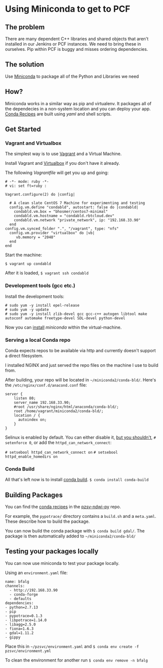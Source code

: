 # Using Miniconda to get to PCF

## The problem

There are many dependent C++ libraries and shared objects that aren't installed
in our Jenkins or PCF instances. We need to bring these in ourselves. Pip within PCF
is buggy and misses ordering dependencies.

## The solution

Use [Miniconda](https://conda.io/miniconda.html) to package all of the Python and Libraries we need

## How?

Miniconda works in a similar way as pip and virtualenv. It packages all of the dependecies in a
non-system location and you can deploy your app. [Conda Recipes](https://github.com/conda/conda-recipes) are built using _yaml_ and shell scripts.

## Get Started

### Vagrant and Virtualbox

The simplest way is to use [Vagrant](https://www.vagrantup.com/) and a Virtual Machine.

Install Vagrant and [Virtualbox](https://www.virtualbox.org/) if you don't have it already.

The following _Vagrantfile_ will get you up and going:

```
# -*- mode: ruby -*-
# vi: set ft=ruby :

Vagrant.configure(2) do |config|

  # A clean slate CentOS 7 Machine for experimenting and testing
  config.vm.define "condabld", autostart: false do |condabld|
    condabld.vm.box = "bhosmer/centos7-minimal"
    condabld.vm.hostname = "condabld.rbtcloud.dev"
    condabld.vm.network "private_network", ip: "192.168.33.90"
  end
config.vm.synced_folder ".", "/vagrant", type: "nfs"
  config.vm.provider "virtualbox" do |vb|
     vb.memory = "2048"
  end
end
```

Start the machine:

`$ vagrant up condabld`

After it is loaded, `$ vagrant ssh condabld`

### Development tools (gcc etc.)

Install the development tools:
```
# sudo yum -y install epel-release
# sudo yum -y update
# sudo yum -y install zlib-devel gcc gcc-c++ autogen libtool make autoconf automake freetype-devel SDL-devel python-devel
```
Now you can [install](https://conda.io/docs/install/quick.html) _miniconda_ within the virtual-machine.

### Serving a local Conda repo

Conda expects repos to be available via http and currently doesn't support a direct filesystem.

I installed NGINX and just served the repo files on the machine I use to build from.

After building, your repo will be located in `~/miniconda2/conda-bld/`. Here's the `/etc/nginx/conf.d/anacond.conf` file:


```
server {
    listen 80;
    server_name 192.168.33.90;
    #root /usr/share/nginx/html/anaconda/conda-bld/;
    root /home/vagrant/miniconda2/conda-bld/;
    location / {
      autoindex on;
    }
}
```

Selinux is enabled by default. You can either disable it, [but you shouldn't](https://stopdisablingselinux.com/), `# setenforce 0`, or add the `httpd_can_network_connect`:

`# setsebool httpd_can_network_connect on`
`# setsebool httpd_enable_homedirs on`

### Conda Build

All that's left now is to install [conda build](https://github.com/conda/conda-build). `$ conda install conda-build`


## Building Packages

You can find the [conda recipes](https://github.com/venicegeo/pzsvc-ndwi-py/tree/pipeline-refactor/conda-recipes) in the [pzsv-ndwi-py](https://github.com/venicegeo/pzsvc-ndwi-py) repo.

For example, the `pypotrace/` directory contains a `build.sh` and a `meta.yaml`. These describe how to build the package.

You can now build the conda package with `$ conda build gdal/`. The package is then automatically added to `~/miniconda2/conda-bld/`

## Testing your packages locally

You can now use miniconda to test your package locally.

Using an `environment.yaml` file:

```
name: bfalg
channels:
  - http://192.168.33.90
  - conda-forge
  - defaults
dependencies:
- python=2.7.13
- pip
- pypotrace=0.1.3
- libpotrace=1.14.0
- libagg=2.5.0
- fiona=1.6.3
- gdal=1.11.2
- gippy
```

Place this in `~/pzsvc/environment.yaml` and `$ conda env create -f pzsvc/environment.yml`

To clean the environment for another run `$ conda env remove -n bfalg`

